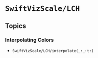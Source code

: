 # ``SwiftVizScale/LCH``

## Topics

### Interpolating Colors

- ``SwiftVizScale/LCH/interpolate(_:_:t:)``

